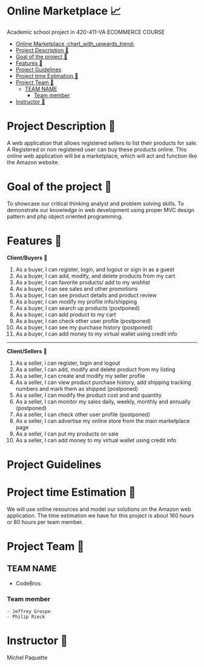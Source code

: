 # Online Marketplace :chart_with_upwards_trend:
Academic school project in 420-411-VA ECOMMERCE COURSE

- [Online Marketplace :chart\_with\_upwards\_trend:](#online-marketplace-chart_with_upwards_trend)
- [Project Description :newspaper:](#project-description-newspaper)
- [Goal of the project :dart:](#goal-of-the-project-dart)
- [Features :memo:](#features-memo)
- [Project Guidelines](#project-guidelines)
- [Project time Estimation :calendar:](#project-time-estimation-calendar)
- [Project Team :goat:](#project-team-goat)
  - [TEAM NAME](#team-name)
    - [Team member](#team-member)
- [Instructor :dragon:](#instructor-dragon)

# Project Description :newspaper:

A web application that allows registered sellers to list their products for sale. A Registered or non registered user can buy these products online. This online web application will be a marketplace, which will act and function like the Amazon website. 

# Goal of the project :dart:

To showcase our  critical thinking analyst and problem solving skills.
To demonstrate our knowledge in web development using proper MVC design pattern and php object oriented programming.

# Features :memo:

**Client/Buyers** :bust_in_silhouette:

1. As a buyer, I can register, login, and logout or sign in as a guest
2. As a buyer, I can add, modify, and delete products from my cart
3. As a buyer, I can favorite products/ add to my wishlist
4. As a buyer, I can see sales and other promotions
5. As a buyer, I can see product details and product review
6. As a buyer, I can modify my profile info/shipping
7. As a buyer, I can search up products (postponed)
8. As a buyer, i can add product to my cart
9. As a buyer, I can check other user profile (postponed)
10. As a buyer, I can see my purchase history (postponed)
11. As a buyer, I can add money to my virtual wallet using credit info
- - -
**Client/Sellers** :bust_in_silhouette:

1. As a seller, i can register, login and logout
2. As a seller, I can add, modify and delete product from my listing
3. As a seller, I can create and modify my seller profile
4. As a seller, I can view product purchase history, add shipping tracking numbers and mark them as shipped (postponed)
5. As a seller, I can modify the product cost and and quantity
6. As a seller, I can monitor my sales daily, weekly, monthly and annually (postponed)
7. As a seller, I can check other user profile (postponed)
8. As a seller, I can advertise my online store from the main marketplace page
9. As a seller, I can put my products on sale
10. As a seller, I can add money to my virtual wallet using credit info

# Project Guidelines


# Project time Estimation :calendar:

We will use online resources and model our solutions on the Amazon web application. The time estimation we have for this project is about 160 hours or 80 hours per team member.

# Project Team :goat:
## TEAM NAME
- CodeBros
### Team member
    - Jeffrey Grospe
    - Philip Rieck

# Instructor :dragon:
Michel Paquette

